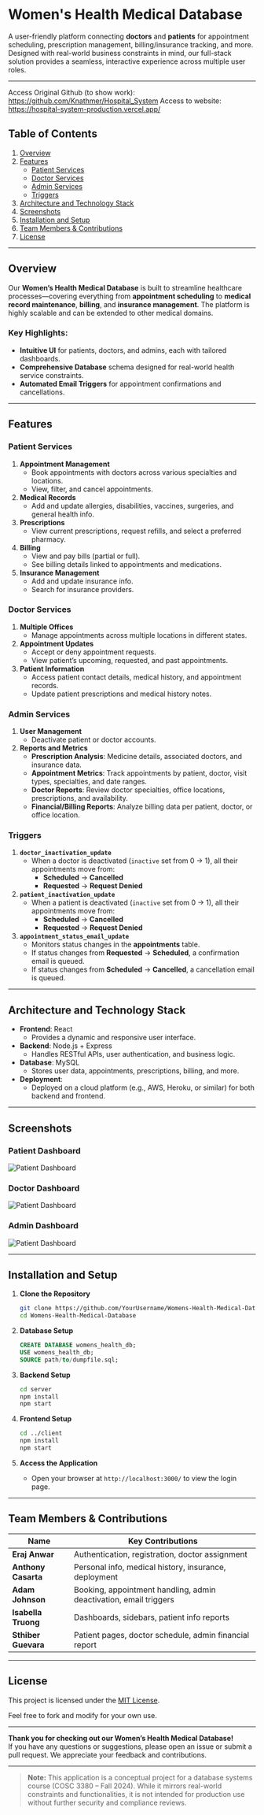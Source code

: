 # Women's Health Medical Database

A user-friendly platform connecting **doctors** and **patients** for appointment scheduling, prescription management, billing/insurance tracking, and more. Designed with real-world business constraints in mind, our full-stack solution provides a seamless, interactive experience across multiple user roles.

---

Access Original Github (to show work):
https://github.com/Knathmer/Hospital_System
Access to website:
https://hospital-system-production.vercel.app/

## Table of Contents
1. [Overview](#overview)  
2. [Features](#features)  
   - [Patient Services](#patient-services)  
   - [Doctor Services](#doctor-services)  
   - [Admin Services](#admin-services)  
   - [Triggers](#triggers)  
3. [Architecture and Technology Stack](#architecture-and-technology-stack)  
4. [Screenshots](#screenshots)  
5. [Installation and Setup](#installation-and-setup)  
6. [Team Members & Contributions](#team-members--contributions)  
7. [License](#license)

---

## Overview
Our **Women’s Health Medical Database** is built to streamline healthcare processes—covering everything from **appointment scheduling** to **medical record maintenance**, **billing**, and **insurance management**. The platform is highly scalable and can be extended to other medical domains.

### Key Highlights:
- **Intuitive UI** for patients, doctors, and admins, each with tailored dashboards.
- **Comprehensive Database** schema designed for real-world health service constraints.
- **Automated Email Triggers** for appointment confirmations and cancellations.

---

## Features

### Patient Services
1. **Appointment Management**  
   - Book appointments with doctors across various specialties and locations.  
   - View, filter, and cancel appointments.
2. **Medical Records**  
   - Add and update allergies, disabilities, vaccines, surgeries, and general health info.
3. **Prescriptions**  
   - View current prescriptions, request refills, and select a preferred pharmacy.
4. **Billing**  
   - View and pay bills (partial or full).  
   - See billing details linked to appointments and medications.
5. **Insurance Management**  
   - Add and update insurance info.  
   - Search for insurance providers.

### Doctor Services
1. **Multiple Offices**  
   - Manage appointments across multiple locations in different states.
2. **Appointment Updates**  
   - Accept or deny appointment requests.  
   - View patient’s upcoming, requested, and past appointments.
3. **Patient Information**  
   - Access patient contact details, medical history, and appointment records.  
   - Update patient prescriptions and medical history notes.

### Admin Services
1. **User Management**  
   - Deactivate patient or doctor accounts.
2. **Reports and Metrics**  
   - **Prescription Analysis**: Medicine details, associated doctors, and insurance data.
   - **Appointment Metrics**: Track appointments by patient, doctor, visit types, specialties, and date ranges.
   - **Doctor Reports**: Review doctor specialties, office locations, prescriptions, and availability.
   - **Financial/Billing Reports**: Analyze billing data per patient, doctor, or office location.

### Triggers
1. **`doctor_inactivation_update`**  
   - When a doctor is deactivated (`inactive` set from 0 → 1), all their appointments move from:  
     - **Scheduled** → **Cancelled**  
     - **Requested** → **Request Denied**
2. **`patient_inactivation_update`**  
   - When a patient is deactivated (`inactive` set from 0 → 1), all their appointments move from:  
     - **Scheduled** → **Cancelled**  
     - **Requested** → **Request Denied**
3. **`appointment_status_email_update`**  
   - Monitors status changes in the **appointments** table.  
   - If status changes from **Requested** → **Scheduled**, a confirmation email is queued.  
   - If status changes from **Scheduled** → **Cancelled**, a cancellation email is queued.

---

## Architecture and Technology Stack
- **Frontend**: React  
  - Provides a dynamic and responsive user interface.
- **Backend**: Node.js + Express  
  - Handles RESTful APIs, user authentication, and business logic.
- **Database**: MySQL  
  - Stores user data, appointments, prescriptions, billing, and more.
- **Deployment**:  
  - Deployed on a cloud platform (e.g., AWS, Heroku, or similar) for both backend and frontend.

---

## Screenshots

### Patient Dashboard
![Patient Dashboard](SQLdump_Screenshots/WomenWellPNGs/patientDashboard.png)

### Doctor Dashboard
![Patient Dashboard](SQLdump_Screenshots/WomenWellPNGs/doctorDashboard.png)

### Admin Dashboard
![Patient Dashboard](SQLdump_Screenshots/WomenWellPNGs/adminDashboard.png)

---

## Installation and Setup

1. **Clone the Repository**
   ```bash
   git clone https://github.com/YourUsername/Womens-Health-Medical-Database.git
   cd Womens-Health-Medical-Database
   ```

2. **Database Setup**
   ```sql
   CREATE DATABASE womens_health_db;
   USE womens_health_db;
   SOURCE path/to/dumpfile.sql;
   ```

3. **Backend Setup**
   ```bash
   cd server
   npm install
   npm start
   ```

4. **Frontend Setup**
   ```bash
   cd ../client
   npm install
   npm start
   ```

5. **Access the Application**
   - Open your browser at `http://localhost:3000/` to view the login page.

---

## Team Members & Contributions

| Name                  | Key Contributions |
|-----------------------|------------------|
| **Eraj Anwar**        | Authentication, registration, doctor assignment |
| **Anthony Casarta**   | Personal info, medical history, insurance, deployment |
| **Adam Johnson**      | Booking, appointment handling, admin deactivation, email triggers |
| **Isabella Truong**   | Dashboards, sidebars, patient info reports |
| **Sthiber Guevara**   | Patient pages, doctor schedule, admin financial report |

---

## License

This project is licensed under the [MIT License](LICENSE).

Feel free to fork and modify for your own use.

---

**Thank you for checking out our Women’s Health Medical Database!**  
If you have any questions or suggestions, please open an issue or submit a pull request. We appreciate your feedback and contributions.

---

> **Note:** This application is a conceptual project for a database systems course (COSC 3380 – Fall 2024). While it mirrors real-world constraints and functionalities, it is not intended for production use without further security and compliance reviews.

